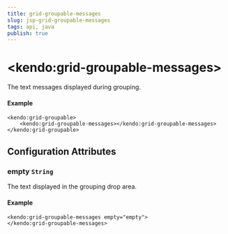 ```yaml
---
title: grid-groupable-messages
slug: jsp-grid-groupable-messages
tags: api, java
publish: true
---
```


# \<kendo:grid-groupable-messages\>

The text messages displayed during grouping.

#### Example
    <kendo:grid-groupable>
        <kendo:grid-groupable-messages></kendo:grid-groupable-messages>
    </kendo:grid-groupable>

## Configuration Attributes

### empty `String`

The text displayed in the grouping drop area.

#### Example
    <kendo:grid-groupable-messages empty="empty">
    </kendo:grid-groupable-messages>

